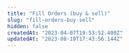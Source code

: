 ```yaml
---
title: "Fill Orders (buy & sell)"
slug: "fill-orders-buy-sell"
hidden: false
createdAt: "2023-04-07T19:53:52.400Z"
updatedAt: "2023-08-10T17:43:56.144Z"
---
```

